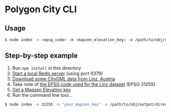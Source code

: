 # Polygon City CLI

## Usage

```bash
$ node index -e <epsg_code> -m <mapzen_elevation_key> -o /path/to/obj/output/directory /path/to/cityGml/file.xml
```

## Step-by-step example

1. Run `npm install` in this directory
2. [Start a local Redis server](http://redis.io/topics/quickstart#starting-redis) (using port 6379)
3. [Download some CityGML data from Linz, Austria](http://geo.data.linz.gv.at/katalog/geodata/3d_geo_daten_lod2/)
4. Take note of [the EPSG code used for the Linz dataset](http://geo.data.linz.gv.at/katalog/geodata/3d_geo_daten_lod2/Beschreibung.txt) (EPSG:31255)
5. [Get a Mapzen Elevation key](https://mapzen.com/developers)
6. Run the command line tool&hellip;

```bash
$ node index -e 31255 -m "your_mapzen_key" -o /path/to/obj/output/directory /path/to/cityGml/file.xml
```
